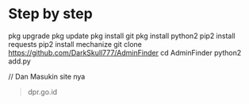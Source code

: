 # Step by step
pkg upgrade
pkg update
pkg install git
pkg install python2
pip2 install requests
pip2 install mechanize
git clone https://github.com/DarkSkull777/AdminFinder
cd AdminFinder
python2 add.py

// Dan Masukin site nya 
> dpr.go.id
